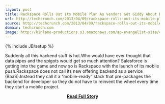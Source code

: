 ```yaml
---
layout: post
title: Rackspace Rolls Out Its Mobile Plan As Vendors Get Giddy About Backend Data Pipes And Spigots
url: http://techcrunch.com/2013/04/09/rackspace-rolls-out-its-mobile-plan-as-vendors-get-giddy-about-backend-data-pipes-and-spigots/
source: http://techcrunch.com/2013/04/09/rackspace-rolls-out-its-mobile-plan-as-vendors-get-giddy-about-backend-data-pipes-and-spigots/
domain: techcrunch.com
image: http://kinlane-productions.s3.amazonaws.com/ap-evangelist-site/curated/screenshots/7397_techcrunch_com.png
---
```

{% include JB/setup %}<p>Suddenly all this backend stuff is hot.Who would have ever thought that data pipes and the spigots would get so much attention? Salesforce is getting into the game and now so is Rackspace with the launch of its mobile push.Rackspace does not call its new offering backend as a service (BaaS).Instead they call it a “mobile-ready” stack that pre-packages the backend for developer so they do not have to reinvent the wheel every time they start a mobile project.</p>
<center><p><a href="http://techcrunch.com/2013/04/09/rackspace-rolls-out-its-mobile-plan-as-vendors-get-giddy-about-backend-data-pipes-and-spigots/" style='padding:25px; font-sze:18px; font-weight: bold;'>Read Full Story</a></p></center>
